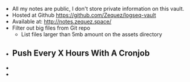 - All my notes are public, I don't store private information on this vault.
- Hosted at Github https://github.com/Zequez/logseq-vault
- Available at: http://notes.zequez.space/
- Filter out big files from Git repo
	- List files larger than 5mb amount on the assets directory
- Push Every X Hours With A Cronjob
	-
-
-